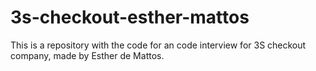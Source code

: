 # 3s-checkout-esther-mattos
This is a repository with the code for an code interview for 3S checkout company, made by Esther de Mattos.
